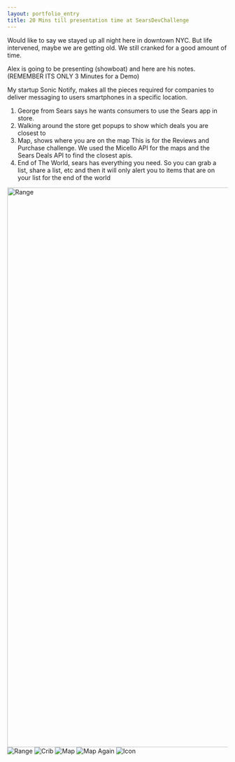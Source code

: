 ```yaml
---
layout: portfolio_entry
title: 20 Mins till presentation time at SearsDevChallenge
---
```


Would like to say we stayed up all night here in downtown NYC. But life intervened, maybe we are getting old. We still cranked for a good amount of time. 

Alex is going to be presenting (showboat) and here are his notes. (REMEMBER ITS ONLY 3 Minutes for a Demo)

My startup Sonic Notify, makes all the pieces required for companies to deliver messaging to users smartphones in a specific location.

1. George from Sears says he wants consumers to use the Sears app in store.
2. Walking around the store get popups to show which deals you are closest to
3. Map, shows where you are on the map
This is for the Reviews and Purchase challenge. 
We used the Micello API for the maps and the Sears Deals API to find the closest apis.
4. End of The World, sears has everything you need. So you can grab a list, share a list, etc and then it will only alert you to items that are on your list for the end of the world

<a href="http://blog.sonicnotify.com/img/range.png" title="Range"><img src="http://blog.sonicnotify.com/img/range.png" width="720" height="1280" alt="Range"></a>
![Range](http://blog.sonicnotify.com/img/range.png "title")
![Crib](http://blog.sonicnotify.com/img/crib.png)
![Map](http://blog.sonicnotify.com/img/map1.png)
![Map Again](http://blog.sonicnotify.com/img/map2.png)
![Icon](http://blog.sonicnotify.com/img/icon.png)

